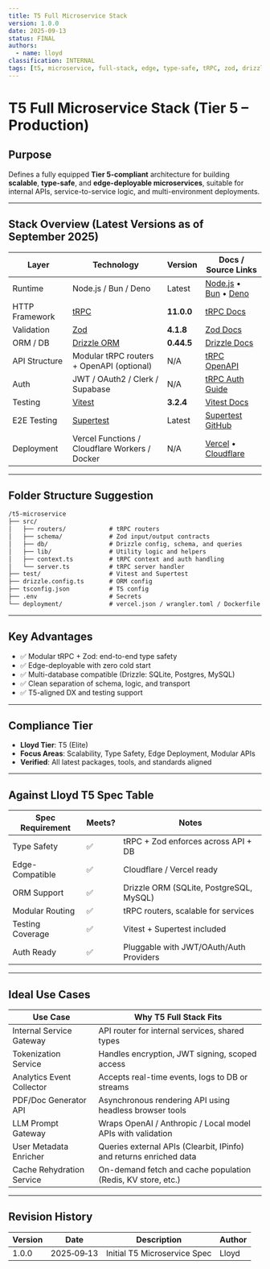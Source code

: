 ```yaml
---
title: T5 Full Microservice Stack
version: 1.0.0
date: 2025‑09‑13
status: FINAL
authors:
  - name: lloyd
classification: INTERNAL
tags: [t5, microservice, full-stack, edge, type-safe, tRPC, zod, drizzle]
---
```


# T5 Full Microservice Stack (Tier 5 – Production)

## Purpose

Defines a fully equipped **Tier 5-compliant** architecture for building **scalable**, **type-safe**, and **edge-deployable microservices**, suitable for internal APIs, service-to-service logic, and multi-environment deployments.

---

## Stack Overview (Latest Versions as of September 2025)

| Layer          | Technology                                           | Version    | Docs / Source Links                                                                                   |
| -------------- | ---------------------------------------------------- | ---------- | ----------------------------------------------------------------------------------------------------- |
| Runtime        | Node.js / Bun / Deno                                 | Latest     | [Node.js](https://nodejs.org) • [Bun](https://bun.sh) • [Deno](https://deno.com)                      |
| HTTP Framework | [tRPC](https://trpc.io/)                             | **11.0.0** | [tRPC Docs](https://trpc.io/docs)                                                                     |
| Validation     | [Zod](https://zod.dev/)                              | **4.1.8**  | [Zod Docs](https://zod.dev/)                                                                          |
| ORM / DB       | [Drizzle ORM](https://orm.drizzle.team/)             | **0.44.5** | [Drizzle Docs](https://orm.drizzle.team/docs/overview)                                                |
| API Structure  | Modular tRPC routers + OpenAPI (optional)            | N/A        | [tRPC OpenAPI](https://github.com/jlalmes/trpc-openapi)                                               |
| Auth           | JWT / OAuth2 / Clerk / Supabase                      | N/A        | [tRPC Auth Guide](https://trpc.io/docs/server/authentication)                                         |
| Testing        | [Vitest](https://vitest.dev/)                        | **3.2.4**  | [Vitest Docs](https://vitest.dev/guide/)                                                              |
| E2E Testing    | [Supertest](https://www.npmjs.com/package/supertest) | Latest     | [Supertest GitHub](https://github.com/visionmedia/supertest)                                          |
| Deployment     | Vercel Functions / Cloudflare Workers / Docker       | N/A        | [Vercel](https://vercel.com/docs/functions) • [Cloudflare](https://developers.cloudflare.com/workers) |

---

## Folder Structure Suggestion

```txt
/t5-microservice
├── src/
│   ├── routers/            # tRPC routers
│   ├── schema/             # Zod input/output contracts
│   ├── db/                 # Drizzle config, schema, and queries
│   ├── lib/                # Utility logic and helpers
│   ├── context.ts          # tRPC context and auth handling
│   └── server.ts           # tRPC server handler
├── test/                   # Vitest and Supertest
├── drizzle.config.ts       # ORM config
├── tsconfig.json           # TS config
├── .env                    # Secrets
└── deployment/             # vercel.json / wrangler.toml / Dockerfile
```

---

## Key Advantages

- ✅ Modular tRPC + Zod: end-to-end type safety
- ✅ Edge-deployable with zero cold start
- ✅ Multi-database compatible (Drizzle: SQLite, Postgres, MySQL)
- ✅ Clean separation of schema, logic, and transport
- ✅ T5-aligned DX and testing support

---

## Compliance Tier

- **Lloyd Tier**: T5 (Elite)
- **Focus Areas**: Scalability, Type Safety, Edge Deployment, Modular APIs
- **Verified**: All latest packages, tools, and standards aligned

---

## Against Lloyd T5 Spec Table

| Spec Requirement | Meets? | Notes                                   |
| ---------------- | ------ | --------------------------------------- |
| Type Safety      | ✅     | tRPC + Zod enforces across API + DB     |
| Edge-Compatible  | ✅     | Cloudflare / Vercel ready               |
| ORM Support      | ✅     | Drizzle ORM (SQLite, PostgreSQL, MySQL) |
| Modular Routing  | ✅     | tRPC routers, scalable for services     |
| Testing Coverage | ✅     | Vitest + Supertest included             |
| Auth Ready       | ✅     | Pluggable with JWT/OAuth/Auth Providers |

---

## Ideal Use Cases

| Use Case                  | Why T5 Full Stack Fits                                             |
| ------------------------- | ------------------------------------------------------------------ |
| Internal Service Gateway  | API router for internal services, shared types                     |
| Tokenization Service      | Handles encryption, JWT signing, scoped access                     |
| Analytics Event Collector | Accepts real-time events, logs to DB or streams                    |
| PDF/Doc Generator API     | Asynchronous rendering API using headless browser tools            |
| LLM Prompt Gateway        | Wraps OpenAI / Anthropic / Local model APIs with validation        |
| User Metadata Enricher    | Queries external APIs (Clearbit, IPinfo) and returns enriched data |
| Cache Rehydration Service | On-demand fetch and cache population (Redis, KV store, etc.)       |

---

## Revision History

| Version | Date       | Description                  | Author |
| ------- | ---------- | ---------------------------- | ------ |
| 1.0.0   | 2025‑09‑13 | Initial T5 Microservice Spec | Lloyd  |
